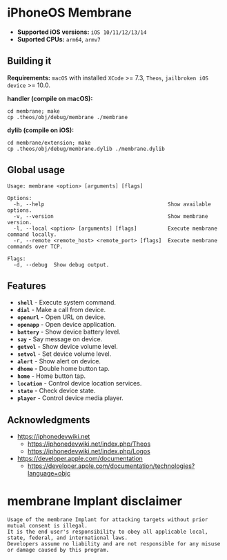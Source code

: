 # iPhoneOS Membrane

* **Supported iOS versions:** `iOS 10/11/12/13/14`
* **Suported CPUs:** `arm64`, `armv7`

## Building it

**Requirements:** `macOS` with installed `XCode` >= 7.3, `Theos`, `jailbroken iOS device` >= 10.0.

**handler (compile on macOS):**

```
cd membrane; make
cp .theos/obj/debug/membrane ./membrane
```

**dylib (compile on iOS):**

```
cd membrane/extension; make
cp .theos/obj/debug/membrane.dylib ./membrane.dylib
```

## Global usage

```
Usage: membrane <option> [arguments] [flags]

Options:
  -h, --help                                        Show available options.
  -v, --version                                     Show membrane version.
  -l, --local <option> [arguments] [flags]          Execute membrane command locally.
  -r, --remote <remote_host> <remote_port> [flags]  Execute membrane commands over TCP.
  
Flags:
  -d, --debug  Show debug output.
```

## Features

* **`shell`** - Execute system command.
* **`dial`** - Make a call from device.
* **`openurl`** - Open URL on device.
* **`openapp`** - Open device application.
* **`battery`** - Show device battery level.
* **`say`** - Say message on device.
* **`getvol`** - Show device volume level.
* **`setvol`** - Set device volume level.
* **`alert`** - Show alert on device.
* **`dhome`** - Double home button tap.
* **`home`** - Home button tap.
* **`location`** - Control device location services.
* **`state`** - Check device state.
* **`player`** - Control device media player.

## Acknowledgments

* https://iphonedevwiki.net
    * https://iphonedevwiki.net/index.php/Theos
    * https://iphonedevwiki.net/index.php/Logos
* https://developer.apple.com/documentation
    * https://developer.apple.com/documentation/technologies?language=objc

# membrane Implant disclaimer

```
Usage of the membrane Implant for attacking targets without prior mutual consent is illegal.
It is the end user's responsibility to obey all applicable local, state, federal, and international laws.
Developers assume no liability and are not responsible for any misuse or damage caused by this program.
```
